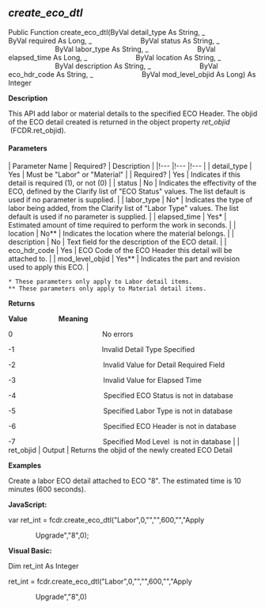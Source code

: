 _create_eco_dtl_
------------------

Public Function create_eco_dtl(ByVal detail_type As String, _
                        ByVal required As Long, _
                        ByVal status As String, _
                        ByVal labor_type As String, _
                        ByVal elapsed_time As Long, _
                        ByVal location As String, _
                        ByVal description As String, _
                        ByVal eco_hdr_code As String, _
                        ByVal mod_level_objid As Long) As Integer

**Description**

This API add labor or material details to the specified ECO Header. The objid of the ECO detail created is returned in the object property _ret_objid_  (FCDR.ret_objid).

#### Parameters

| Parameter Name | Required? | Description |
|!--- |!--- |!--- |
| detail_type | Yes | Must be "Labor" or "Material" |
| Required? | Yes | Indicates if this detail is required (1), or not (0) |
| status | No | Indicates the effectivity of the ECO, defined by the Clarify list of "ECO Status" values. The list default is used if no parameter is supplied. |
| labor_type | No* | Indicates the type of labor being added, from the Clarify list of "Labor Type" values. The list default is used if no parameter is supplied. |
| elapsed_time | Yes* | Estimated amount of time required to perform the work in seconds. |
| location | No** | Indicates the location where the material belongs. |
| description | No | Text field for the description of the ECO detail. |
| eco_hdr_code | Yes | ECO Code of the ECO Header this detail will be attached to. |
| mod_level_objid | Yes** | Indicates the part and revision used to apply this ECO. |

```
* These parameters only apply to Labor detail items.
** These parameters only apply to Material detail items.
```

**Returns**

**Value**                **Meaning**

0                                              No errors

-1                                             Invalid Detail Type Specified

-2                                             Invalid Value for Detail Required Field

-3                                             Invalid Value for Elapsed Time

-4                                             Specified ECO Status is not in database

-5                                             Specified Labor Type is not in database

-6                                             Specified ECO Header is not in database

-7                                             Specified Mod Level  is not in database |
| ret_objid | Output | Returns the objid of the newly created ECO Detail

**Examples**

 Create a labor ECO detail attached to ECO "8". The estimated time is 10 minutes (600 seconds).

**JavaScript:**

var ret_int = fcdr.create_eco_dtl("Labor",0,"","",600,"","Apply

              Upgrade","8",0);

**Visual Basic:**

Dim ret_int As Integer

ret_int = fcdr.create_eco_dtl("Labor",0,"","",600,"","Apply

              Upgrade","8",0)